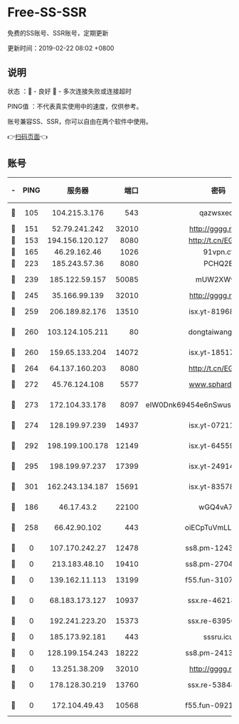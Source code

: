 # Free-SS-SSR

免费的SS账号、SSR账号，定期更新

更新时间：2019-02-22 08:02 +0800

## 说明

状态     ：🙂 - 良好 🙁 - 多次连接失败或连接超时

PING值   ：不代表真实使用中的速度，仅供参考。

账号兼容SS、SSR，你可以自由在两个软件中使用。

👉[扫码页面](https://liesauer.github.io/free-ss-ssr.github.io/)👈

## 账号

|-|PING|服务器|端口|密码|加密方式|区域|
|:----:|:----:|:-----:|-----:|:----:|:----:|:----:|
|🙂|105|104.215.3.176|543|qazwsxedc|aes-256-gcm|JP|
|🙂|151|52.79.241.242|32010|http://gggg.rocks|chacha20|KR|
|🙂|153|194.156.120.127|8080|http://t.cn/EGJIyrl|rc4-md5|RU|
|🙂|165|46.29.162.46|1026|91vpn.cf|rc4-md5|RU|
|🙂|223|185.243.57.36|8080|PCHQ2E|rc4-md5|US|
|🙂|239|185.122.59.157|50085|mUW2XWw8|aes-256-cfb|GB|
|🙂|245|35.166.99.139|32010|http://gggg.rocks|chacha20|US|
|🙂|259|206.189.82.176|13510|isx.yt-81968687|aes-256-cfb|SG|
|🙂|260|103.124.105.211|80|dongtaiwang.com|aes-256-cfb|US|
|🙂|260|159.65.133.204|14072|isx.yt-18517814|aes-256-cfb|SG|
|🙂|264|64.137.160.203|8080|http://t.cn/EGJIyrl|rc4-md5|CA|
|🙂|272|45.76.124.108|5577|www.sphard.com|aes-256-cfb|AU|
|🙂|273|172.104.33.178|8097|eIW0Dnk69454e6nSwuspv9DmS201tQ0D|aes-256-cfb|SG|
|🙂|274|128.199.97.239|14937|isx.yt-07211960|aes-256-cfb|SG|
|🙂|292|198.199.100.178|12149|isx.yt-64559201|aes-256-cfb|US|
|🙂|295|198.199.97.237|17399|isx.yt-24914011|aes-256-cfb|US|
|🙂|301|162.243.134.187|15691|isx.yt-83578322|aes-256-cfb|US|
|🙂|186|46.17.43.2|22100|wGQ4vA7D|aes-256-gcm|RU|
|🙂|258|66.42.90.102|443|oiECpTuVmLLxk4Ts|aes-256-cfb|US|
|🙁|0|107.170.242.27|12478|ss8.pm-12435283|aes-256-cfb|US|
|🙁|0|213.183.48.10|19410|ss8.pm-27042185|rc4-md5|RU|
|🙁|0|139.162.11.113|13199|f55.fun-31072524|aes-256-cfb|SG|
|🙁|0|68.183.173.127|10937|ssx.re-46218785|aes-256-cfb|US|
|🙁|0|192.241.223.20|15373|ssx.re-63950271|aes-256-cfb|US|
|🙁|0|185.173.92.181|443|sssru.icu|rc4-md5|RU|
|🙁|0|128.199.154.243|18222|ss8.pm-24139356|aes-256-cfb|SG|
|🙁|0|13.251.38.209|32010|http://gggg.rocks|chacha20|SG|
|🙁|0|178.128.30.219|13760|ssx.re-53848293|aes-256-cfb|SG|
|🙁|0|172.104.49.43|10568|f55.fun-09214148|aes-256-cfb|SG|
